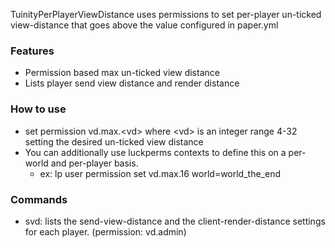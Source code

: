 TuinityPerPlayerViewDistance uses permissions to set per-player un-ticked view-distance that goes above the value configured in paper.yml

### Features
- Permission based max un-ticked view distance
- Lists player send view distance and render distance

### How to use
- set permission vd.max.\<vd\> where \<vd\> is an integer range 4-32 setting the desired un-ticked view distance
- You can additionally use luckperms contexts to define this on a per-world and per-player basis.
  - ex: lp user <some player> permission set vd.max.16 world=world_the_end

### Commands
- svd: lists the send-view-distance and the client-render-distance settings for each player. (permission: vd.admin)